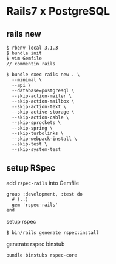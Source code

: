 # Rails7 x PostgreSQL

## rails new

```
$ rbenv local 3.1.3
$ bundle init
$ vim Gemfile
// commentin rails

$ bundle exec rails new . \
  --minimal \
  --api \
  --database=postgresql \
  --skip-action-mailer \
  --skip-action-mailbox \
  --skip-action-text \
  --skip-active-storage \
  --skip-action-cable \
  --skip-sprockets \
  --skip-spring \
  --skip-turbolinks \
  --skip-webpack-install \
  --skip-test \
  --skip-system-test
```

## setup RSpec

add `rspec-rails` into Gemfile

```Gemfile
group :development, :test do
  # (..)
  gem 'rspec-rails'
end
```

setup rspec
```
$ bin/rails generate rspec:install
```

generate rspec binstub
```
bundle binstubs rspec-core
```
